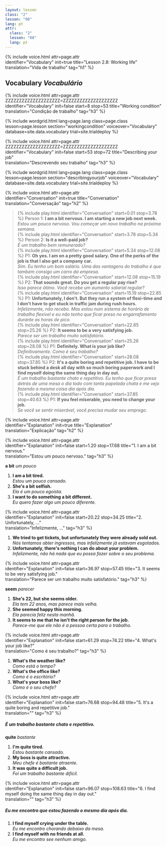 ```yaml
---
layout: lesson
class: "2"
lesson: "08"
lang: pt
attr:
  class: "2"
  lesson: "08"
  lang: pt
---
```



{%  include voice.html attr=page.attr  
	identifier="Vocabulary"  init=true
	title="Lesson 2.8: Working life"        
	translation="Vida de trabalho"
    tag="h1" %}

## Vocabulary   *Vocabulário*

{%  include voice.html attr=page.attr    ZZZZZZZZZZZZZZZZZZZZ=ZZZZZZZZZZZZZZZZZZZZ
	identifier="Vocabulary"  init=false start=8 stop=53
	title="Working condition"        
	translation="Condição de trabalho"
    tag="h3" %}

{% include wordgrid.html lang=page.lang
		class=page.class 
		lesson=page.lesson 
		section="workingcondition"
		voiceover="Vocabulary"
		database=site.data.vocabulary 
		trial=site.trialdeploy %}


{%  include voice.html attr=page.attr    ZZZZZZZZZZZZZZZZZZZZ=ZZZZZZZZZZZZZZZZZZZZ
	identifier="Vocabulary"  init=false start=53 stop=72
	title="Describing your job"        
	translation="Descrevendo seu trabalho"
    tag="h3" %}

{% include wordgrid.html lang=page.lang
		class=page.class 
		lesson=page.lesson 
		section="describingyourjob"
		voiceover="Vocabulary"
		database=site.data.vocabulary 
		trial=site.trialdeploy %}

{%  include voice.html attr=page.attr  
	identifier="Conversation"  init=true
	title="Conversation"        
	translation="Conversação"
    tag="h2" %}

> {% include play.html identifier="Conversation" start=0.01 stop=3.78 %} Person 1: **I am a bit nervous. I am starting a new job next week.**  
*Estou um pouco nervoso. Vou começar um novo trabalho na próxima semana.*    
> {% include play.html identifier="Conversation" start=3.78 stop=5.34 %} Person 2: **Is it a well-paid job?**  
*É um trabalho bem remunerado?*    
> {% include play.html identifier="Conversation" start=5.34 stop=12.08 %} P1: **Oh yes. I am on a pretty good salary. One of the perks of the job is that I also get a company car.**  
*Sim. Eu tenho um bom salário. Uma das vantagens do trabalho é que também consigo um carro da empresa.*    
> {% include play.html identifier="Conversation" start=12.08 stop=15.19 %} P2: **That sounds great. Do you get a regular pay rise?**  
*Isso parece ótimo. Você recebe um aumento salarial regular?*     
> {% include play.html identifier="Conversation" start=15.19 stop=22.85 %} P1: **Unfortunately, I don't. But they run a system of flexi-time and I don't have to get stuck in traffic jam during rush hours.**   
*Infelizmente, não recebo. Mas estou num sistema de horário de trabalho flexível e eu não tenho que ficar preso no engarrafamento durante as horas de pico.*     
> {% include play.html identifier="Conversation" start=22.85 stop=25.26 %} P2: **It seems to be a very satisfying job.**  
*Parece ser um trabalho muito satisfatório.*     
> {% include play.html identifier="Conversation" start=25.26 stop=28.08 %} P1: **Definitely. What is your job like?**  
*Definitivamente. Como é seu trabalho?*    
> {% include play.html identifier="Conversation" start=28.08 stop=37.85 %} P2: **It's a quite boring and repetitive job. I have to be stuck behind a desk all day with so much boring paperwork and I find myself doing the same thing day in day out.**  
*É um trabalho bastante chato e repetitivo. Eu tenho que ficar presa detrás de uma mesa o dia todo com tanta papelada chata e me vejo fazendo a mesma coisa dia após dia.*     
> {% include play.html identifier="Conversation" start=37.85 stop=40.63 %} P1: **If you feel miserable, you need to change your job.**  
*Se você se sentir miserável, você precisa mudar seu emprego.*    
  
{%  include voice.html attr=page.attr  
	identifier="Explanation"  init=true
	title="Explanation"        
	translation="Explicação"
    tag="h2" %}

{%  include voice.html attr=page.attr  
	identifier="Explanation"  init=false start=1.20 stop=17.68
	title="1. I am a bit nervous."        
	translation="Estou um pouco nervoso."
    tag="h3" %}

**a bit**     *um pouco*

1. **I am a bit tired.**  
*Estou um pouco cansado.*   
2. **She's a bit selfish.**  
*Ela é um pouco egoísta.*   
3. **I want to do something a bit different.**  
*Eu quero fazer algo um pouco diferente.*   

{%  include voice.html attr=page.attr  
	identifier="Explanation"  init=false start=20.22 stop=34.25
	title="2. Unfortunately, ..."        
	translation="Infelizmente, ..."
    tag="h3" %}

1. **We tried to get tickets, but unfortunately they were already sold out.**  
*Nós tentamos obter ingressos, mas infelizmente já estavam esgotados.*   
2. **Unfortunately, there's nothing I can do about your problem.**  
*Infelizmente, não há nada que eu possa fazer sobre o seu problema.*  

{%  include voice.html attr=page.attr  
	identifier="Explanation"  init=false start=36.97 stop=57.45
	title="3. It seems to be very satisfying job."        
	translation="Parece ser um trabalho muito satisfatório."
    tag="h3" %}

**seem**     *parecer*

1. **She's 22, but she seems older.**  
*Ela tem 22 anos, mas parece mais velha.*  
2. **She seemed happy this morning.**   
*Ela parecia feliz nesta manhã.*   
3. **It seems to me that he isn't the right person for the job.**  
*Parece-me que ele não é a pessoa certa para o trabalho.*    

{%  include voice.html attr=page.attr  
	identifier="Explanation"  init=false start=61.29 stop=74.22
	title="4. What's your job like?"        
	translation="Como é seu trabalho?"
    tag="h3" %}

1. **What's the weather like?**  
*Como está o tempo?*  
2. **What's the office like?**  
*Como é o escritório?*  
3. **What's your boss like?**  
*Como é o seu chefe?*   

{%  include voice.html attr=page.attr  
	identifier="Explanation"  init=false start=76.68 stop=94.48
	title="5. It's a quite boring and repetitive job."        
	translation=""
    tag="h3" %}
##### *É um trabalho bastante chato e repetitivo.*
**quite**     *bastante*

1. **I'm quite tired.**  
*Estou bastante cansado.*  
2. **My boss is quite attractive.**  
*Meu chefe é bastante atraente.*  
3. **It was quite a difficult job.**  
*Foi um trabalho bastante difícil.*  

{%  include voice.html attr=page.attr  
	identifier="Explanation"  init=false start=96.07 stop=108.63
	title="6. I find myself doing the same thing day in day out."        
	translation=""
    tag="h3" %}
##### *Eu me encontro que estou fazendo o mesmo dia após dia.*
1. **I find myself crying under the table.**  
*Eu me encontro chorando debaixo da mesa.*   
2. **I find myself with no friends at all.**  
*Eu me encontro see nenhum amigo.*  



